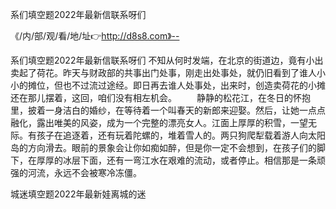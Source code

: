 系们填空题2022年最新信联系呀们

《/内/部/观/看/地/址👉http://d8s8.com》--

系们填空题2022年最新信联系呀们	不知从何时发端，在北京的街道边，竟有小出卖起了荷花。昨天与财政部的共事出门处事，刚走出处事处，就仍旧看到了谁人小小的摊位，但也不过流过途经。即日再去谁人处事处，出来时，创造卖荷花的小摊还在那儿摆着，这回，咱们没有相左机会。
　　静静的松花江，在冬日的怀抱里，披着一身洁白的婚纱，在等待着一个叫春天的新郎来迎娶。然后，让她一点点融化，露出唯美的风姿，成为一个完整的漂亮女人。江面上厚厚的积雪，一望无际。有孩子在追逐着，还有玩着陀螺的，堆着雪人的。两只狗爬犁载着游人向太阳岛的方向滑去。眼前的景象会让你如痴如醉，但是你一定不会想到，在孩子们的脚下，在厚厚的冰层下面，还有一弯江水在艰难的流动，或者停止。相信那是一条顽强的河流，永远不会被寒冷冻僵。





城迷填空题2022年最新娃离城的迷
